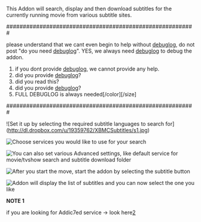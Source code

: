 
This Addon will search, display and then download subtitles for the currently running movie from various subtitle sites.

#########################################################

please understand that we cant even begin to help without [debuglog][1], do not post "do you need [debuglog][1]". YES, we always need [debuglog][1] to debug the addon.

1. if you dont provide [debuglog][1], we cannot provide any help.
2. did you provide [debuglog][1]?
3. did you read this?
4. did you provide [debuglog][1]?
5. FULL DEBUGLOG is always needed[/color][/size]

#########################################################

![Set it up by selecting the required subtitle languages to search for] (http://dl.dropbox.com/u/19359762/XBMCSubtitles/s1.jpg)

![Choose services you would like to use for your search](http://dl.dropbox.com/u/19359762/XBMCSubtitles/s2.jpg)

![You can also set various Advanced settings, like default service for movie/tvshow search and subtitle download folder](http://dl.dropbox.com/u/19359762/XBMCSubtitles/s3.jpg)

![After you start the move, start the addon by selecting the subtitle button](http://dl.dropbox.com/u/19359762/XBMCSubtitles/r1.jpg)

![Addon will display the list of subtitles and you can now select the one you like](http://dl.dropbox.com/u/19359762/XBMCSubtitles/r2.jpg)



****NOTE 1****

if you are looking for Addic7ed service -> look here[2]

  [1]: http://wiki.xbmc.org/index.php?title=Log_file
  [2]: http://forum.xbmc.org/showthread.php?tid=75437&pid=717657#pid717657

